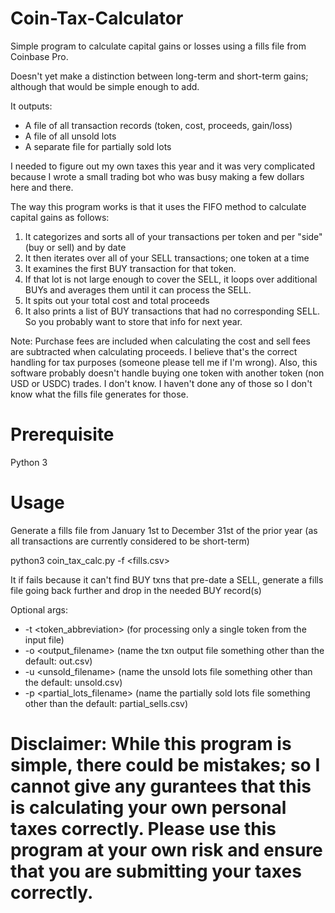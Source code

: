 # Coin-Tax-Calculator
Simple program to calculate capital gains or losses using a fills file from Coinbase Pro.

Doesn't yet make a distinction between long-term and short-term gains; although that would be simple enough to add.

It outputs:
* A file of all transaction records (token, cost, proceeds, gain/loss)
* A file of all unsold lots
* A separate file for partially sold lots

I needed to figure out my own taxes this year and it was very complicated because I wrote a small trading bot who was busy making a few dollars here and there.

The way this program works is that it uses the FIFO method to calculate capital gains as follows:

1) It categorizes and sorts all of your transactions per token and per "side" (buy or sell) and by date
2) It then iterates over all of your SELL transactions; one token at a time
3) It examines the first BUY transaction for that token.
4) If that lot is not large enough to cover the SELL, it loops over additional BUYs and averages them until it can process the SELL.
5) It spits out your total cost and total proceeds
6) It also prints a list of BUY transactions that had no corresponding SELL. So you probably want to store that info for next year.

Note: Purchase fees are included when calculating the cost and sell fees are subtracted when calculating proceeds. I believe that's the correct handling for tax purposes (someone please tell me if I'm wrong).
Also, this software probably doesn't handle buying one token with another token (non USD or USDC) trades. I don't know. I haven't done any of those so I don't know what the fills file generates for those.

# Prerequisite
Python 3

# Usage
Generate a fills file from January 1st to December 31st of the prior year (as all transactions are currently considered to be short-term)

python3 coin_tax_calc.py -f <fills.csv>

It if fails because it can't find BUY txns that pre-date a SELL, generate a fills file going back further and drop in the needed BUY record(s)

Optional args:
* -t <token_abbreviation> (for processing only a single token from the input file)
* -o <output_filename> (name the txn output file something other than the default: out.csv)
* -u <unsold_filename> (name the unsold lots file something other than the default: unsold.csv)
* -p <partial_lots_filename> (name the partially sold lots file something other than the default: partial_sells.csv)
  
# Disclaimer: While this program is simple, there could be mistakes; so I cannot give any gurantees that this is calculating your own personal taxes correctly. Please use this program at your own risk and ensure that you are submitting your taxes correctly.
